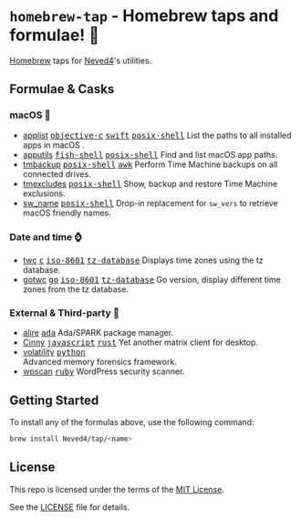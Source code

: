 # `homebrew-tap` - Homebrew taps and formulae! 💎

[Homebrew] taps for [Neved4]'s utilities.

## Formulae & Casks

<!-- START SYNC -->

[<kbd>awk</kbd>]: https://github.com/onetrueawk/awk
[<kbd>c</kbd>]: https://www.iso.org/standard/74528.html
[<kbd>go</kbd>]: https://go.dev/
[<kbd>iso-8601</kbd>]: https://www.iso.org/iso-8601-date-and-time-format.html
[<kbd>fish-shell</kbd>]: https://fishshell.com/
[<kbd>posix-shell</kbd>]: https://pubs.opengroup.org/onlinepubs/9699919799/utilities/V3_chap02.html
[<kbd>tz-database</kbd>]: https://www.iana.org/time-zones
[<kbd>objective-c</kbd>]: https://developer.apple.com/library/archive/documentation/Cocoa/Conceptual/ProgrammingWithObjectiveC/Introduction/Introduction.html
[<kbd>python</kbd>]: https://www.python.org
[<kbd>python</kbd>]: https://www.python.org
[<kbd>swift</kbd>]: https://developer.apple.com/swift/
[<kbd>ruby</kbd>]: https://www.ruby-lang.org/en/
[<kbd>rust</kbd>]: https://www.rust-lang.org/
[<kbd>javascript</kbd>]: https://ecma-international.org/publications-and-standards/standards/ecma-262/
[<kbd>ada</kbd>]: https://www.adacore.com/about-ada
[Homebrew]: https://brew.sh/
[MIT License]: https://opensource.org/license/mit/
[Neved4]: https://github.com/Neved4
[applist]: https://github.com/Neved4/applist
[apputils]: https://github.com/Neved4/apputils
[sw_name]: https://github.com/Neved4/sw_name
[tmbackup]: https://github.com/Neved4/tmbackup
[tmexcludes]: https://github.com/Neved4/tmexcludes
[gotwc]: https://github.com/Neved4/gotwc
[twc]: https://github.com/Neved4/twc

### macOS 

- [applist] [<kbd>objective-c</kbd>] [<kbd>swift</kbd>] [<kbd>posix-shell</kbd>]
List the paths to all installed apps in macOS .
- [apputils] [<kbd>fish-shell</kbd>] [<kbd>posix-shell</kbd>]
Find and list macOS app paths.
- [tmbackup] [<kbd>posix-shell</kbd>] [<kbd>awk</kbd>]
Perform Time Machine backups on all connected drives.
- [tmexcludes] [<kbd>posix-shell</kbd>]
Show, backup and restore Time Machine exclusions.
- [sw_name] [<kbd>posix-shell</kbd>]
Drop-in replacement for `sw_vers` to retrieve macOS friendly names.

### Date and time ⌚️

- [twc] [<kbd>c</kbd>] [<kbd>iso-8601</kbd>] [<kbd>tz-database</kbd>] Displays time zones using the tz database.
- [gotwc] [<kbd>go</kbd>] [<kbd>iso-8601</kbd>] [<kbd>tz-database</kbd>]
Go version, display different time zones from the tz database.

<!-- END SYNC -->

### External & Third-party 🍺

- [alire] [<kbd>ada</kbd>]
Ada/SPARK package manager.
- [Cinny] [<kbd>javascript</kbd>] [<kbd>rust</kbd>]
Yet another matrix client for desktop.
- [volatility] [<kbd>python</kbd>]  
Advanced memory forensics framework.
- [wpscan] [<kbd>ruby</kbd>]
WordPress security scanner.

[alire]: https://github.com/alire-project/alire
[Cinny]: https://github.com/cinnyapp/cinny-desktop
[volatility]: https://github.com/volatilityfoundation/volatility
[wpscan]: https://github.com/wpscanteam/wpscan

## Getting Started

To install any of the formulas above, use the following command:

```sh
brew install Neved4/tap/<name>
```

## License

This repo is licensed under the terms of the [MIT License].

See the [LICENSE](LICENSE) file for details.
